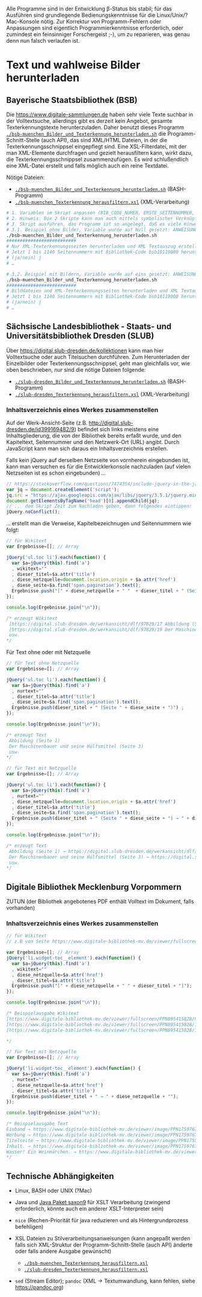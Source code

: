 Alle Programme sind in der Entwicklung β-Status bis stabil; für das Ausführen sind grundlegende Bedienungskenntnisse für die Linux/Unix/?Mac-Konsole nötig. Zur Korrektur von Programm-Fehlern oder Anpassungen sind eigentlich Programmierkenntnisse erforderlich, oder zumindest ein feinsinniger Forschergeist ;-), um zu reparieren, was genau denn nun falsch verlaufen ist.

# Text und wahlweise Bilder herunterladen

## Bayerische Staatsbibliothek (BSB)

Die https://www.digitale-sammlungen.de haben sehr viele Texte suchbar in der Volltextsuche, allerdings gibt es derzeit kein Angebot, gesamte Texterkennungstexte herunterzuladen. Daher benutzt dieses Programm [`./bsb-muenchen_Bilder_und_Texterkennung_herunterladen.sh`](bsb-muenchen_Bilder_und_Texterkennung_herunterladen.sh) die Programm-Schnitt-Stelle (auch API), das sind XML/HTML Dateien, in der die Texterkennungsschnippsel eingepflegt sind. Eine XSL-Filterdatei, mit der man XML-Elemente durchfragen und gezielt herausfiltern kann, wirkt dazu, die Texterkennungsschnippsel zusammenzufügen. Es wird schlußendlich eine XML-Datei erstellt und falls möglich auch ein reine Textdatei.

Nötige Dateien:
- [`./bsb-muenchen_Bilder_und_Texterkennung_herunterladen.sh`](bsb-muenchen_Bilder_und_Texterkennung_herunterladen.sh) (BASH-Programm)
- [`./bsb-muenchen_Texterkennung_herausfiltern.xsl`](bsb-muenchen_Texterkennung_herausfiltern.xsl) (XML-Verarbeitung)

```bash
# 1. Variablen im Skript anpassen (BIB_CODE_NUMER, ERSTE_SEITENNUMMER, LETZTE_SEITENNUMMER) und abspeichern
# 2. Hinweis: Die 2 Skripte kann man auch mittels symbolischer Verknüpfung in den gewünschten Ordner hinverknüpfen und dasig darinnen ausführen lassen
# 3. Skript ausführen, das Programm ist so angelegt, daß es viele Hinweise gibt
# 3.1. Beispiel ohne Bilder, Variable wurde auf Null gesetzt: ANWEISUNG_LADE_BILDER_HERUNTER=0 , also keine Bilder herunterladen
./bsb-muenchen_Bilder_und_Texterkennung_herunterladen.sh
##########################
# Nur XML-Texterkennungsseiten herunterladen und XML Textauszug erstellen …
# Jetzt 1 bis 1140 Seitennummern mit Bibliothek-Code bsb10119000 herunterladen und Text in Textseiten_bsb10119000_allesamt.xml zusammenfügen?
# (ja/nein) j
# …

# 3.2. Beispiel mit Bildern, Variable wurde auf eins gesetzt: ANWEISUNG_LADE_BILDER_HERUNTER=1 , also Bilder herunterladen
./bsb-muenchen_Bilder_und_Texterkennung_herunterladen.sh
##########################
# Bilddateien und XML-Texterkennungsseiten herunterladen und XML Textauszug erstellen …
# Jetzt 1 bis 1140 Seitennummern mit Bibliothek-Code bsb10119000 herunterladen und Text in Textseiten_bsb10119000_allesamt.xml zusammenfügen?
# (ja/nein) j
# …
```

## Sächsische Landesbibliothek - Staats- und Universitätsbibliothek Dresden (SLUB)

Über https://digital.slub-dresden.de/kollektionen kann man hier Volltextsuche oder auch Titelsuchen durchführen. Zum Herunterladen der Einzelbilder oder Texterkennungsschnippsel, geht man gleichfalls vor, wie oben beschrieben, nur sind die nötige Dateien folgende:

- [`./slub-dresden_Bilder_und_Texterkennung_herunterladen.sh`](slub-dresden_Bilder_und_Texterkennung_herunterladen.sh) (BASH-Programm)
- [`./slub-dresden_Texterkennung_herausfiltern.xsl`](slub-dresden_Texterkennung_herausfiltern.xsl) (XML-Verarbeitung)

### Inhaltsverzeichnis eines Werkes zusammenstellen

Auf der Werk-Ansicht-Seite (z.B. http://digital.slub-dresden.de/id399169482/9) befindet sich links meistens eine Inhaltsgliederung, die von der Bibliothek bereits erfaßt wurde, und den Kapiteltext, Seitennummer und den Netzwerk-Ort (URL) angibt. Durch JavaScript kann man sich daraus ein Inhaltsverzeichnis erstellen.

Falls kein jQuery auf derselben Netzseite von vornherein eingebunden ist, kann man versuchen es für die Entwicklerkonsole nachzuladen (auf vielen Netzseiten ist es schon eingebunden) …
```JavaScript
// https://stackoverflow.com/questions/7474354/include-jquery-in-the-javascript-console#7474386
var jq = document.createElement('script');
jq.src = "https://ajax.googleapis.com/ajax/libs/jquery/3.5.1/jquery.min.js";
document.getElementsByTagName('head')[0].appendChild(jq);
// ... dem Skript Zeit zum Nachladen geben, dann folgendes eintippen:
jQuery.noConflict();
```
… erstellt man die Verweise, Kapitelbezeichnugen und Seitennummern wie folgt:
```JavaScript
// für Wikitext
var Ergebnisse=[]; // Array

jQuery('ul.toc li').each(function() {
  var $a=jQuery(this).find('a')
  , wikitext=""
  , dieser_titel=$a.attr('title')
  , diese_netzquelle=document.location.origin + $a.attr('href')
  , diese_seite=$a.find('span.pagination').text();
  Ergebnisse.push("[" + diese_netzquelle + " "  + dieser_titel + " (Seite " + diese_seite + ")"  + "]");
});

console.log(Ergebnisse.join("\n"));

/* erzeugt Wikitext
 [https://digital.slub-dresden.de/werkansicht/dlf/97829/17 Abbildung (Seite 1)]
 [https://digital.slub-dresden.de/werkansicht/dlf/97829/19 Der Maschinenbauer und seine Hülfsmittel (Seite 3)]
 usw.
*/
```

Für Text ohne oder mit Netzquelle
```JavaScript
// für Text ohne Netzquelle
var Ergebnisse=[]; // Array

jQuery('ul.toc li').each(function() {
  var $a=jQuery(this).find('a')
  , nurtext=""
  , dieser_titel=$a.attr('title')
  , diese_seite=$a.find('span.pagination').text();
  Ergebnisse.push(dieser_titel + " (Seite " + diese_seite + ")") ;
});

console.log(Ergebnisse.join("\n"));

/* erzeugt Text
 Abbildung (Seite 1)
 Der Maschinenbauer und seine Hülfsmittel (Seite 3)
 usw.
*/

// für Text mit Netzquelle
var Ergebnisse=[]; // Array

jQuery('ul.toc li').each(function() {
  var $a=jQuery(this).find('a')
  , nurtext=""
  , diese_netzquelle=document.location.origin + $a.attr('href')
  , dieser_titel=$a.attr('title')
  , diese_seite=$a.find('span.pagination').text();
  Ergebnisse.push(dieser_titel + " (Seite " + diese_seite + ") → " + diese_netzquelle) ;
});

console.log(Ergebnisse.join("\n"));

/* erzeugt Text
 Abbildung (Seite 1) → https://digital.slub-dresden.de/werkansicht/dlf/97829/17
 Der Maschinenbauer und seine Hülfsmittel (Seite 3) → https://digital.slub-dresden.de/werkansicht/dlf/97829/19
 usw.
*/
```

## Digitale Bibliothek Mecklenburg Vorpommern

ZUTUN (der Bibliothek angebotenes PDF enthält Volltext im Dokument, falls vorhanden)

### Inhaltsverzeichnis eines Werkes zusammenstellen

```javascript
// für Wikitext
// z.B von Seite https://www.digitale-bibliothek-mv.de/viewer/fullscreen/PPN895415828/232/ aus 

var Ergebnisse=[]; // Array
jQuery('li.widget-toc__element').each(function() {
  var $a=jQuery(this).find('a')
  , wikitext=""
  , diese_netzquelle=$a.attr('href')
  , dieser_titel=$a.attr('title')
  Ergebnisse.push("[" + diese_netzquelle + " " + dieser_titel + "]");
});

console.log(Ergebnisse.join("\n"));

/* Beispielausgabe Wikitext
[https://www.digitale-bibliothek-mv.de/viewer/fullscreen/PPN895415828/9/LOG_0004/ Inhalts-Verzeichnis.]
[https://www.digitale-bibliothek-mv.de/viewer/fullscreen/PPN895415828/11/LOG_0005/ Weihnachtslied.]
[https://www.digitale-bibliothek-mv.de/viewer/fullscreen/PPN895415828/12/LOG_0006/ Widmung.]

*/

// für Text mit Netzquelle
var Ergebnisse=[]; // Array

jQuery('li.widget-toc__element').each(function() {
  var $a=jQuery(this).find('a')
  , nurtext=""
  , diese_netzquelle=$a.attr('href')
  , dieser_titel=$a.attr('title')
  Ergebnisse.push(dieser_titel + " → " + diese_netzquelle + "");
});

console.log(Ergebnisse.join("\n"));

/* Beispielausgabe Text
Einband → https://www.digitale-bibliothek-mv.de/viewer/image/PPN1759767042/1/LOG_0001/
Werbung → https://www.digitale-bibliothek-mv.de/viewer/image/PPN1759767042/6/LOG_0002/
Titelseite → https://www.digitale-bibliothek-mv.de/viewer/image/PPN1759767042/7/LOG_0003/
Inhalt. → https://www.digitale-bibliothek-mv.de/viewer/image/PPN1759767042/11/LOG_0005/
Wasser! Ein Weinmärchen. → https://www.digitale-bibliothek-mv.de/viewer/image/PPN1759767042/13/LOG_0006/
*/
```

## Technische Abhängigkeiten

- Linux, BASH oder UNIX (?Mac)
- Java und [Java Paket saxon9](https://www.saxonica.com/html/documentation9.4/documentation.html) für XSLT Verarbeitung (zwingend erforderlich, könnte auch ein anderer XSLT-Interpreter sein)
- `nice` (Rechen-Priorität für java reduzieren und als Hintergrundprozess befehligen)
- XSL Dateien zu Stilverarbeitungsanweisungen (kann angepaßt werden falls sich XML-Struktur der Programm-Schnitt-Stelle (auch API) änderte oder falls andere Ausgabe gewünscht)

  - [`./bsb-muenchen_Texterkennung_herausfiltern.xsl`](bsb-muenchen_Texterkennung_herausfiltern.xsl)
  - [`./slub-dresden_Texterkennung_herausfiltern.xsl`](bsb-muenchen_Texterkennung_herausfiltern.xsl)

- `sed` (Stream Editor); `pandoc` (XML → Textumwandlung, kann fehlen, siehe https://pandoc.org) 

